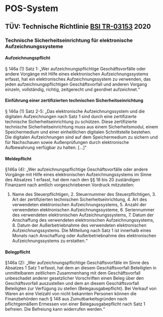 # POS-System

## TÜV: Technische Richtlinie [BSI TR-03153](TR-03153.pdf) 2020
### Technische Sicherheitseinrichtung für elektronische Aufzeichnungssysteme

#### Aufzeichnungspflicht
§ 146a (1) Satz 1: „Wer aufzeichnungspflichtige Geschäftsvorfälle oder andere Vorgänge mit Hilfe eines elektronischen Aufzeichnungssystems erfasst, hat ein elektronisches Aufzeichnungssystem zu verwenden, das jeden aufzeichnungspflichtigen Geschäftsvorfall und anderen Vorgang einzeln, vollständig, richtig, zeitgerecht und geordnet aufzeichnet.“
#### Einführung einer zertifizierten technischen Sicherheitseinrichtung
§ 146a (1) Satz 2-5: „Das elektronische Aufzeichnungssystem und die digitalen Aufzeichnungen nach Satz 1 sind durch eine zertifizierte technische Sicherheitseinrichtung zu schützen. Diese zertifizierte technische Sicherheitseinrichtung muss aus einem Sicherheitsmodul, einem Speichermedium und einer einheitlichen digitalen Schnittstelle bestehen. Die digitalen Aufzeichnungen sind auf dem Speichermedium zu sichern und für Nachschauen sowie Außenprüfungen durch elektronische Aufbewahrung verfügbar zu halten. [...]“
#### Meldepflicht
§146a (4): „Wer aufzeichnungspflichtige Geschäftsvorfälle oder andere Vorgänge mit Hilfe eines elektronischen Aufzeichnungssystems im Sinne des Absatzes 1 erfasst, hat dem nach den §§ 18 bis 20 zuständigen Finanzamt nach amtlich vorgeschriebenen Vordruck mitzuteilen:
1. Name des Steuerpflichtigen, 2. Steuernummer des Steuerpflichtigen, 3. Art der zertifizierten technischen Sicherheitseinrichtung, 4. Art des verwendeten elektronischen Aufzeichnungssystems, 5. Anzahl der verwendeten elektronischen Aufzeichnungssysteme, 6. Seriennummer des verwendeten elektronischen Aufzeichnungssystems, 7. Datum der Anschaffung des verwendeten elektronischen Aufzeichnungssystems, 8. Datum der Außerbetriebnahme des verwendeten elektronischen Aufzeichnungssystems.
Die Mitteilung nach Satz 1 ist innerhalb eines Monats nach Anschaffung oder Außerbetriebnahme des elektronischen Aufzeichnungssystems zu erstatten.“
#### Belegpflicht
§146a (2): „Wer aufzeichnungspflichtige Geschäftsvorfälle im Sinne des Absatzes 1 Satz 1 erfasst, hat dem an diesem Geschäftsvorfall Beteiligten in unmittelbarem zeitlichem Zusammenhang mit dem Geschäftsvorfall unbeschadet anderer gesetzlicher Vorschriften einen Beleg über den Geschäftsvorfall auszustellen und dem an diesem Geschäftsvorfall Beteiligten zur Verfügung zu stellen (Belegausgabepflicht). Bei Verkauf von Waren an eine Vielzahl von nicht bekannten Personen können die Finanzbehörden nach § 148 aus Zumutbarkeitsgründen nach pflichtgemäßem Ermessen von einer Belegausgabepflicht nach Satz 1 befreien. Die Befreiung kann widerrufen werden.“
